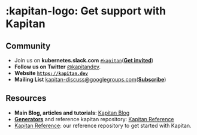 # :kapitan-logo: **Get support with Kapitan**

## Community

* Join us on **kubernetes.slack.com** [`#kapitan`](https://kubernetes.slack.com/archives/C981W2HD3)([**Get invited**](https://slack.k8s.io/))
* **Follow us on Twitter** [@kapitandev](https://twitter.com/kapitandev/).
* **Website** [**`https://kapitan.dev`**](https://kapitan.dev)
* **Mailing List** [kapitan-discuss@googlegroups.com](mailto:kapitan-discuss@googlegroups.com)([**Subscribe**](https://groups.google.com/g/kapitan-discuss))

## Resources

* **Main Blog, articles and tutorials**: [Kapitan Blog](https://medium.com/kapitan-blog)
* [**Generators**](https://medium.com/kapitan-blog/keep-your-ship-together-with-kapitan-d82d441cc3e7) and reference kapitan repository: [Kapitan Reference](https://github.com/kapicorp/kapitan-reference)
* [Kapitan Reference](https://github.com/kapicorp/kapitan-reference): our reference repository to get started with Kapitan.
